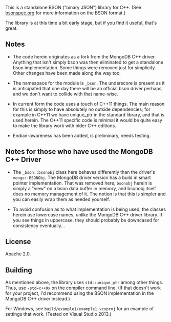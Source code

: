 This is a standalone BSON ("binary JSON") library for C++. (See [bsonspec.org](http://www.bsonspec.org/) for more information on the BSON format.)

The library is at this time a bit early stage, but if you find it useful, that's great.

## Notes

* The code herein originates as a fork from the MongoDB C++ driver.  Anything that isn't 
simply bson was then eliminated to get a standalone bson implementation.  Some things were 
removed just for simplicity.  Other changes have been made along the way too.

* The namespace for the module is `_bson`.  The underscore is present as it is anticipated
that one day there will be an official bson driver perhaps, and we don't want to collide
with that name-wise.

* In current form the code uses a touch of C++11 things. The main reason for this is simply 
to have absolutely no outside dependencies; for example in C++11 we have unique_ptr in the 
standard library, and that is used herein.  The C++11 specific code is minimal it would be 
quite easy to make the library work with older C++ editions.

* Endian-awareness has been added, is preliminary, needs testing.

## Notes for those who have used the MongoDB C++ Driver

* The `_bson::bsonobj` class here behaves differently than the driver's `mongo::BSONObj`. The MongoDB driver version has a build in smart pointer 
implementation.  That was removed here; `bsonobj` herein is simply a "view" on a bson data
buffer in memory, and bsonobj itself does no memory management of it.  The notion is that this 
is simpler and you can easily wrap them as needed yourself.

* To avoid confusion as to what implementation is being used, the classes herein use lowercase
names, unlike the MongoDB C++ driver library. If you see things in uppercase, they should probably be downcased for consistency eventually...

## License

Apache 2.0.

## Building

As mentioned above, the library uses `std::unique_ptr` among other things. Thus, use `-std=c++0x` on the compiler command line. (If that doesn't work for your project, I'd recommend using the BSON implementation in the MongoDB C++ driver instead.)

For Windows, see `build/example1/example1.vcxproj` for an example of settings that work.  (Tested on Visual Studio 2013.)
